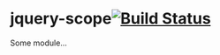# jquery-scope[![Build Status](https://secure.travis-ci.org/simonfan/jquery-scope.png?branch=master)](http://travis-ci.org/simonfan/jquery-scope)

Some module...
